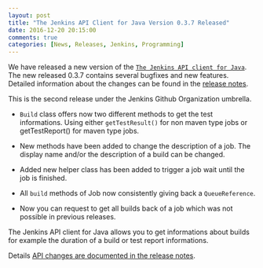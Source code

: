 ```yaml
---
layout: post
title: "The Jenkins API Client for Java Version 0.3.7 Released"
date: 2016-12-20 20:15:00
comments: true
categories: [News, Releases, Jenkins, Programming]
---
```

We have released a new version of the [`The Jenkins API client for Java`][1].
The new released 0.3.7 contains several bugfixes and new features.
Detailed information about the changes can be found in the [release notes][release-notes].

This is the second release under the Jenkins Github Organization umbrella.

 * `Build` class offers now two different methods to get the 
   test informations. Using either `getTestResult()` for non maven type jobs or
   getTestReport() for maven type jobs.

 * New methods have been added to change the description of a job. The display name
   and/or the description of a build can be changed.

 * Added new helper class has been added to trigger a job wait until the job
   is finished.

 * All `build` methods of Job now consistently giving back a `QueueReference`.

 * Now you can request to get all builds back of a job which was not possible
   in previous releases.

The Jenkins API client for Java allows you to get informations about builds for example
the duration of a build or test report informations.

Details [API changes are documented in the release notes][release-notes].

[1]: https://github.com/jenkinsci/java-client-api
[release-notes]: https://github.com/jenkinsci/java-client-api/blob/master/ReleaseNotes.md#release-037
